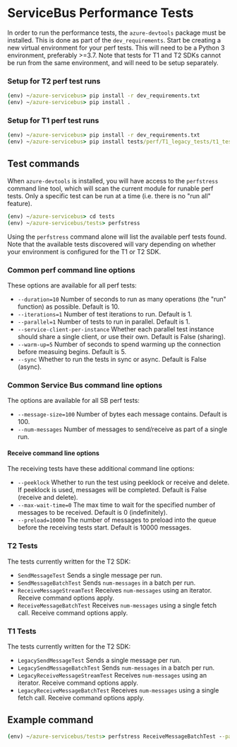 # ServiceBus Performance Tests

In order to run the performance tests, the `azure-devtools` package must be installed. This is done as part of the `dev_requirements`.
Start be creating a new virtual environment for your perf tests. This will need to be a Python 3 environment, preferably >=3.7.
Note that tests for T1 and T2 SDKs cannot be run from the same environment, and will need to be setup separately.

### Setup for T2 perf test runs

```cmd
(env) ~/azure-servicebus> pip install -r dev_requirements.txt
(env) ~/azure-servicebus> pip install .
```

### Setup for T1 perf test runs

```cmd
(env) ~/azure-servicebus> pip install -r dev_requirements.txt
(env) ~/azure-servicebus> pip install tests/perf/T1_legacy_tests/t1_test_requirements.txt
```

## Test commands

When `azure-devtools` is installed, you will have access to the `perfstress` command line tool, which will scan the current module for runable perf tests. Only a specific test can be run at a time (i.e. there is no "run all" feature).

```cmd
(env) ~/azure-servicebus> cd tests
(env) ~/azure-servicebus/tests> perfstress
```
Using the `perfstress` command alone will list the available perf tests found. Note that the available tests discovered will vary depending on whether your environment is configured for the T1 or T2 SDK.

### Common perf command line options
These options are available for all perf tests:
- `--duration=10` Number of seconds to run as many operations (the "run" function) as possible. Default is 10.
- `--iterations=1` Number of test iterations to run. Default is 1.
- `--parallel=1` Number of tests to run in parallel. Default is 1.
- `--service-client-per-instance` Whether each parallel test instance should share a single client, or use their own. Default is False (sharing).
- `--warm-up=5` Number of seconds to spend warming up the connection before measuing begins. Default is 5.
- `--sync` Whether to run the tests in sync or async. Default is False (async).

### Common Service Bus command line options
The options are available for all SB perf tests:
- `--message-size=100` Number of bytes each message contains. Default is 100.
- `--num-messages` Number of messages to send/receive as part of a single run.

#### Receive command line options
The receiving tests have these additional command line options:
- `--peeklock` Whether to run the test using peeklock or receive and delete. If peeklock is used, messages will be completed. Default is False (receive and delete).
- `--max-wait-time=0` The max time to wait for the specified number of messages to be received. Default is 0 (indefinitely).
- `--preload=10000` The number of messages to preload into the queue before the receiving tests start. Default is 10000 messages.

### T2 Tests
The tests currently written for the T2 SDK:
- `SendMessageTest` Sends a single message per run.
- `SendMessageBatchTest` Sends `num-messages` in a batch per run.
- `ReceiveMessageStreamTest` Receives `num-messages` using an iterator. Receive command options apply. 
- `ReceiveMessageBatchTest` Receives `num-messages` using a single fetch call. Receive command options apply.

### T1 Tests
The tests currently written for the T2 SDK:
- `LegacySendMessageTest` Sends a single message per run.
- `LegacySendMessageBatchTest` Sends `num-messages` in a batch per run.
- `LegacyReceiveMessageStreamTest` Receives `num-messages` using an iterator. Receive command options apply. 
- `LegacyReceiveMessageBatchTest` Receives `num-messages` using a single fetch call. Receive command options apply.

## Example command
```cmd
(env) ~/azure-servicebus/tests> perfstress ReceiveMessageBatchTest --parallel=2 --message-size=10240 --num-messages=100 --peeklock
```